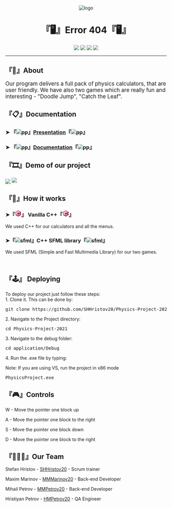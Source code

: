 <p align = "center">
  <img src = "https://i.imgur.com/3FcUJp1.png" alt = "logo">
  </p>
  </p>
  <h1 align = "center"> 『🖥』Error 404『🖥』 </h1>
  <p align = "center">
   <img src = "https://img.shields.io/github/contributors/SHHristov20/Physics-Project-2021?style=for-the-badge">
   <img src = "https://img.shields.io/github/repo-size/SHHristov20/Physics-Project-2021?style=for-the-badge">
   <img src = "https://img.shields.io/github/last-commit/SHHristov20/Physics-Project-2021?style=for-the-badge">
   <img src = "https://img.shields.io/github/languages/top/SHHristov20/Physics-Project-2021?style=for-the-badge">
  </p>

  <hr>
  <h2>『📜』About</h2>
  <p> <big>
    Our program delivers a full pack of physics calculators, that are user friendly. We have also two games which are really fun and interesting - "Doodle Jump",  "Catch the Leaf".
   </big></p>

  <h2>『📋』Documentation</h2>
  <h3> ➤ 『<img src="https://1000logos.net/wp-content/uploads/2020/08/Microsoft-PowerPoint-Logo.png" alt="pp" width="30" height="20"/>』<a href="https://github.com/SHHristov20/Physics-Project-2021/raw/main/Presentation%20Error%20404.pptx">Presentation</a>『<img src="https://1000logos.net/wp-content/uploads/2020/08/Microsoft-PowerPoint-Logo.png" alt="pp" width="30" height="20"/>』
  
  <h3> ➤ 『<img src="https://1000logos.net/wp-content/uploads/2020/08/Microsoft-Word-Logo.png" alt="pp" width="30" height="20"/>』<a href="https://github.com/SHHristov20/Physics-Project-2021/raw/main/Error%20404%20-%20Documentation.docx">Documentation</a>『<img src="https://1000logos.net/wp-content/uploads/2020/08/Microsoft-Word-Logo.png" alt="pp" width="30" height="20"/>』
  <h2>『🎞』Demo of our project </h2>

  <img src  = "https://cdn.discordapp.com/attachments/879042976293195796/917373407996293150/CalculatorsMenu.png" align="center">
  <img src  = "https://cdn.discordapp.com/attachments/908291173267951630/917371783110352896/unknown.png?width=1323&height=676" >
    



  <h2>『📱』How it works</h2>

  
  
   <h3>➤『<img src="https://raw.githubusercontent.com/devicons/devicon/master/icons/cplusplus/cplusplus-original.svg" alt="cplusplus" width="20" height="20"/>』 Vanilla C++『<img src="https://raw.githubusercontent.com/devicons/devicon/master/icons/cplusplus/cplusplus-original.svg" alt="cplusplus" width="20" height="20"/>』</h3> 
 
   <p>We used C++ for our calculators and all the menus. </p>
   <h3>➤『<img src="https://www.sfml-dev.org/download/goodies/sfml-icon.svg" alt="sfml" width="20" height="20"/>』C++ SFML library『<img src="https://www.sfml-dev.org/download/goodies/sfml-icon.svg" alt="sfml" width="20" height="20"/>』</h3> 
   <p>We used SFML (Simple and Fast Multimedia Library) for our two games.</p> <br>
   
   <h2>『🕹』 Deploying </h2>
   <p> To deploy our project just follow these steps:<br>
     1. Clone it. This can be done by: 
   <pre>git clone https://github.com/SHHristov20/Physics-Project-2021</pre>
     2. Navigate to the Project directory:
  <pre>cd Physics-Project-2021</pre>
     3. Navigate to the debug folder:
  <pre>cd application/Debug</pre>
     4. Run the .exe file by typing:
  <p> Note: If you are using VS, run the project in x86 mode </p>
<pre>PhysicsProject.exe</pre>
    </p>
    <h2>『🎮』Controls</h2>
    <p> W - Move the pointer one block up </p>
    <p> A - Move the pointer one block to the right </p>
    <p> S - Move the pointer one block down </p>
    <p> D - Move the pointer one block to the right </p>
    <h2>『👨🏽‍💻』Our Team</h2>
    <p>Stefan Hristov - <a href = "https://github.com/SHHristov20"> SHHristov20</a> - Scrum trainer </p>
    <p>Maxim Marinov - <a href = "https://github.com/MMMarinov20"> MMMarinov20</a> - Back-end Developer </p>
    <p>Mihail Petrov - <a href = "https://github.com/MMPetrov20"> MMPetrov20</a> - Back-end Developer </p>
    <p>Hristiyan Petrov - <a href = "https://github.com/HMPetrov20"> HMPetrov20</a> - QA Engineer </p>
